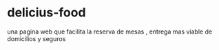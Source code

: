 # delicius-food
una pagina web que facilita la reserva de mesas , entrega mas viable de domicilios y seguros 

